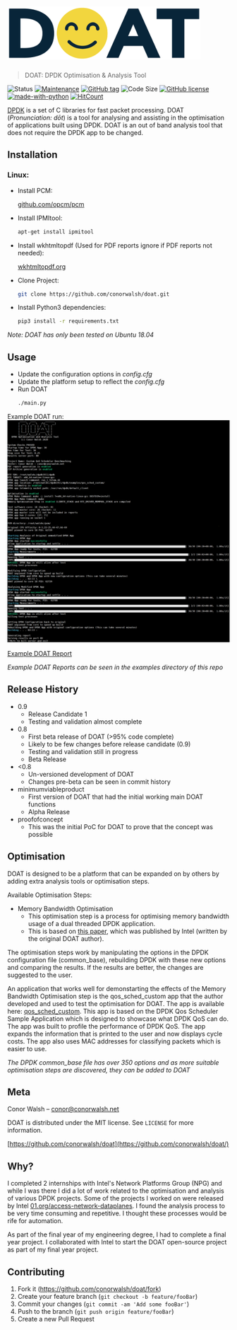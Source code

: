 # <img src="/webcomponents/doat_logo.png" height="120" />
> DOAT: DPDK Optimisation &amp; Analysis Tool

![Status](https://img.shields.io/badge/status-rc1-yellow.svg?style=flat-square)
[![Maintenance](https://img.shields.io/badge/maintained-yes-green.svg?style=flat-square)](https://GitHub.com/conorwalsh/doat/graphs/commit-activity)
[![GitHub tag](https://img.shields.io/badge/version-0.9-green.svg?style=flat-square)](https://GitHub.com/conorwalsh/doat/tags/)
![Code Size](https://img.shields.io/github/languages/code-size/conorwalsh/doat.svg?style=flat-square)
[![GitHub license](https://img.shields.io/badge/license-MIT-green.svg?style=flat-square)](https://github.com/conorwalsh/doat/blob/master/LICENSE)
[![made-with-python](https://img.shields.io/badge/Made%20with-Python3-1f425f.svg?style=flat-square)](https://www.python.org/)
[![HitCount](http://hits.dwyl.io/conorwalsh/doat.svg)](http://hits.dwyl.io/conorwalsh/doat)
<!--[![Lines of Code](https://tokei.rs/b1/github/conorwalsh/doat?style=flat-square)]()-->

[DPDK](https://dpdk.org) is a set of C libraries for fast packet processing. DOAT (_Pronunciation: d&omacr;t_) is a tool for analysing and assisting in the optimisation of applications built using DPDK. DOAT is an out of band analysis tool that does not require the DPDK app to be changed.

## Installation

### Linux:
* Install PCM:

    [github.com/opcm/pcm](https://github.com/opcm/pcm)
* Install IPMItool:
    ```sh 
    apt-get install ipmitool
    ```
* Install wkhtmltopdf (Used for PDF reports ignore if PDF reports not needed):

    [wkhtmltopdf.org](https://wkhtmltopdf.org/)
* Clone Project:
    ```sh
    git clone https://github.com/conorwalsh/doat.git
    ```
* Install Python3 dependencies:
    ```sh
    pip3 install -r requirements.txt
    ```
_Note: DOAT has only been tested on Ubuntu 18.04_

## Usage

* Update the configuration options in _config.cfg_
* Update the platform setup to reflect the _config.cfg_
* Run DOAT
    ```sh
    ./main.py
    ```
Example DOAT run:
![](/examples/doatrun.png)

[Example DOAT Report](/examples/doatreport.pdf)

_Example DOAT Reports can be seen in the examples directory of this repo_

## Release History

* 0.9
    * Release Candidate 1
    * Testing and validation almost complete
* 0.8
    * First beta release of DOAT (>95% code complete)
    * Likely to be few changes before release candidate (0.9)
    * Testing and validation still in progress
    * Beta Release
* <0.8
    * Un-versioned development of DOAT
    * Changes pre-beta can be seen in commit history
* minimumviableproduct
    * First version of DOAT that had the initial working main DOAT functions
    * Alpha Release
* proofofconcept
    * This was the initial PoC for DOAT to prove that the concept was possible

## Optimisation

DOAT is designed to be a platform that can be expanded on by others by adding extra analysis tools or optimisation steps.

Available Optimisation Steps:
* Memory Bandwidth Optimisation
    * This optimisation step is a process for optimising memory bandwidth usage of a dual threaded DPDK application.
    * This is based on [this paper](https://software.intel.com/en-us/articles/optimize-memory-usage-in-multi-threaded-data-plane-development-kit-dpdk-applications), which was published by Intel (written by the original DOAT author).

The optimisation steps work by manipulating the options in the DPDK configuration file (common_base), rebuilding DPDK with these new options and comparing the results. If the results are better, the changes are suggested to the user.

An application that works well for demonstarting the effects of the Memory Bandwidth Optimisation step is the qos_sched_custom app that the author developed and used to test the optimisation for DOAT. The app is available here: [qos_sched_custom](https://github.com/conorwalsh/qos_sched_custom). This app is based on the DPDK Qos Scheduler Sample Application which is designed to showcase what DPDK QoS can do. The app was built to profile the performance of DPDK QoS. The app expands the information that is printed to the user and now displays cycle costs. The app also uses MAC addresses for classifying packets which is easier to use.

_The DPDK common_base file has over 350 options and as more suitable optimisation steps are discovered, they can be added to DOAT_

## Meta

Conor Walsh – conor@conorwalsh.net

DOAT is distributed under the MIT license. See ``LICENSE`` for more information.

[https://github.com/conorwalsh/doat](https://github.com/conorwalsh/doat/)

## Why?

I completed 2 internships with Intel's Network Platforms Group (NPG) and while I was there I did a lot of work related to the optimisation and analysis of various DPDK projects. Some of the projects I worked on were released by Intel [01.org/access-network-dataplanes](https://01.org/access-network-dataplanes). I found the analysis process to be very time consuming and repetitive. I thought these processes would be rife for automation.

As part of the final year of my engineering degree, I had to complete a final year project. I collaborated with Intel to start the DOAT open-source project as part of my final year project.

## Contributing

1. Fork it (<https://github.com/conorwalsh/doat/fork>)
2. Create your feature branch (`git checkout -b feature/fooBar`)
3. Commit your changes (`git commit -am 'Add some fooBar'`)
4. Push to the branch (`git push origin feature/fooBar`)
5. Create a new Pull Request
